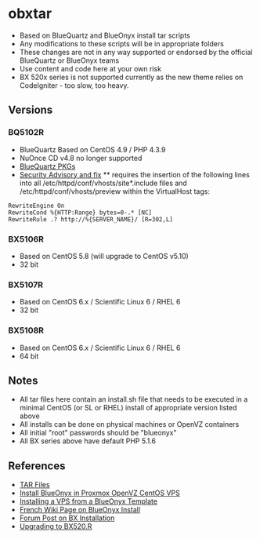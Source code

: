 # obxtar
* Based on BlueQuartz and BlueOnyx install tar scripts
* Any modifications to these scripts will be in appropriate folders
* These changes are not in any way supported or endorsed by the official BlueQuartz or BlueOnyx teams
* Use content and code here at your own risk
* BX 520x series is not supported currently as the new theme relies on CodeIgniter - too slow, too heavy.

## Versions
### BQ5102R
* BlueQuartz Based on CentOS 4.9 / PHP 4.3.9
* NuOnce CD v4.8 no longer supported
* [BlueQuartz PKGs](http://mirror.data-hotel.biz/pub01/CobaltSoftwares/BlueQuartz/Data-BlueOnyx/BQ-Pkgs/)
* [Security Advisory and fix](http://www.blueonyx.it/index.php?mact=News,cntnt01,detail,0&cntnt01articleid=95&cntnt01returnid=15)
** requires the insertion of the following lines into all /etc/httpd/conf/vhosts/site*.include files and /etc/httpd/conf/vhosts/preview within the VirtualHost tags:
````
RewriteEngine On
RewriteCond %{HTTP:Range} bytes=0-.* [NC]
RewriteRule .? http://%{SERVER_NAME}/ [R=302,L]
````

### BX5106R 
*  Based on CentOS 5.8 (will upgrade to CentOS v5.10)
*  32 bit

### BX5107R
* Based on CentOS 6.x / Scientific Linux 6 / RHEL 6
* 32 bit

### BX5108R
* Based on CentOS 6.x / Scientific Linux 6 / RHEL 6
* 64 bit

## Notes
* All tar files here contain an install.sh file that needs to be executed in a minimal CentOS (or SL or RHEL) install of appropriate version listed above
* All installs can be done on physical machines or OpenVZ containers
* All initial "root" passwords should be "blueonyx"
* All BX series above have default PHP 5.1.6

## References
* [TAR Files](http://blueonyx.precisionweb.net/BlueOnyx/TAR/)
* [Install BlueOnyx in Proxmox OpenVZ CentOS VPS](http://saralinux.blogspot.in/2014/01/install-blueonyx.html)
* [Installing a VPS from a BlueOnyx Template](http://www.blog.paranoidpenguin.net/2011/11/installing-a-blueonyx-openvz-template-with-proxmox-ve/)
* [French Wiki Page on BlueOnyx Install](http://wiki.kogite.fr/index.php/Proxmox_Openvz)
* [Forum Post on BX Installation](http://permalink.gmane.org/gmane.linux.devices.blueonyx.user/8957)
* [Upgrading to BX520.R](https://www.virtbiz.com/support/index.php?/Knowledgebase/Article/View/125/3/upgrade-to-blueonyx-5208r)
